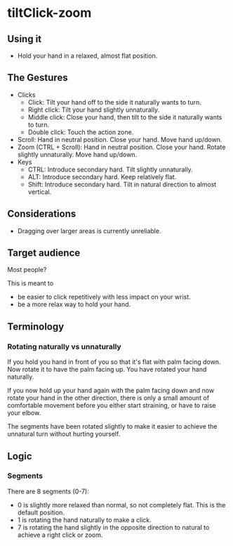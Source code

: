 # tiltClick-zoom

## Using it

* Hold your hand in a relaxed, almost flat position.

## The Gestures

* Clicks
    * Click: Tilt your hand off to the side it naturally wants to turn.
    * Right click: Tilt your hand slightly unnaturally.
    * Middle click: Close your hand, then tilt to the side it naturally wants to turn.
    * Double click: Touch the action zone.
* Scroll: Hand in neutral position. Close your hand. Move hand up/down.
* Zoom (CTRL + Scroll): Hand in neutral position. Close your hand. Rotate slightly unnaturally. Move hand up/down.
* Keys <!-- (nice to haves) -->
    * CTRL: Introduce secondary hard. Tilt slightly unnaturally.
    * ALT: Introduce secondary hard. Keep relatively flat.
    * Shift: Introduce secondary hard. Tilt in natural direction to almost vertical.

## Considerations

* Dragging over larger areas is currently unreliable.

## Target audience

Most people?

This is meant to

* be easier to click repetitively with less impact on your wrist.
* be a more relax way to hold your hand.

## Terminology

### Rotating naturally vs unnaturally

If you hold you hand in front of you so that it's flat with palm facing down. Now rotate it to have the palm facing up. You have rotated your hand naturally.

If you now hold up your hand again with the palm facing down and now rotate your hand in the other direction, there is only a small amount of comfortable movement before you either start straining, or have to raise your elbow.

The segments have been rotated slightly to make it easier to achieve the unnatural turn without hurting yourself.

## Logic

### Segments

There are 8 segments (0-7):

* 0 is slightly more relaxed than normal, so not completely flat. This is the default position.
* 1 is rotating the hand naturally to make a click.
* 7 is rotating the hand slightly in the opposite direction to natural to achieve a right click or zoom.
